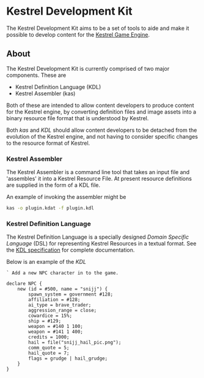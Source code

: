 # Kestrel Development Kit
The Kestrel Development Kit aims to be a set of tools to aide and make it possible to
develop content for the [Kestrel Game Engine](https://github.com/tjhancocks/kestrel.git).

## About
The Kestrel Development Kit is currently comprised of two major components. These are

- Kestrel Definition Language (KDL)
- Kestrel Assembler (kas)

Both of these are intended to allow content developers to produce content for the Kestrel engine, by converting definition files and image assets into a binary resource file format that is understood by Kestrel.

Both _kas_ and _KDL_ should allow content developers to be detached from the evolution of the Kestrel engine, and not having to consider specific changes to the resource format of Kestrel.

### Kestrel Assembler
The Kestrel Assembler is a command line tool that takes an input file and 'assembles' it into a Kestrel Resource File. At present resource definitions are supplied in the form of a KDL file.

An example of invoking the assembler might be

```zsh
kas -o plugin.kdat -f plugin.kdl
```

### Kestrel Definition Language
The Kestrel Definition Language is a specially designed _Domain Specific Language_ (DSL) for representing Kestrel Resources in a textual format. See the [KDL specification](documentation/kdl-specification.md) for complete documentation.

Below is an example of the _KDL_

```kdl
` Add a new NPC character in to the game.

declare NPC {
	new (id = #500, name = "snijj") {
		spawn_system = government #128;
		affiliation = #128;
		ai_type = brave_trader;
		aggression_range = close;
		cowardice = 15%;
		ship = #129;
		weapon = #140 1 100;
		weapon = #141 1 400;
		credits = 1000;
		hail = file("snijj_hail_pic.png");
		comm_quote = 5;
		hail_quote = 7;
		flags = grudge | hail_grudge;
	}
}

```
